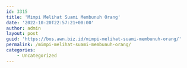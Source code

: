 ```yaml
---
id: 3315
title: 'Mimpi Melihat Suami Membunuh Orang'
date: '2022-10-20T22:57:21+00:00'
author: admin
layout: post
guid: 'https://bos.awn.biz.id/mimpi-melihat-suami-membunuh-orang/'
permalink: /mimpi-melihat-suami-membunuh-orang/
categories:
    - Uncategorized
---
```


